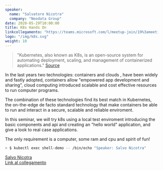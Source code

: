 ```yaml
---
speaker:
  name: "Salvatore Nicotra"
  company: "Neodata Group"
date: 2020-05-29T10:00:00
title: K8s Hands On
linkcollegamento: "https://teams.microsoft.com/l/meetup-join/19%3ameeting_YmNiZDI4ZGQtZTQ5OC00MTJlLTkzZTgtYmUxN2MwODA2ZTE0%40thread.v2/0?context=%7b%22Tid%22%3a%22baeefbc8-3c8b-4382-9126-e86bfef46ce6%22%2c%22Oid%22%3a%22fe95f41d-f044-4662-8620-449bb74cc457%22%7d"
logo: "/img/k8s.svg"
weight: 10
---
```


> "Kubernetes, also known as K8s, is an open-source system for automating deployment, scaling, and management of containerized applications." [Source](https://kubernetes.io/) 

In the last years two technologies: containers and clouds  , have been widely and fastly adopted,
containers allow "empowered app development and sharing", cloud computing introduced scalable and cost effective resources to run computer programs.

The combination of these technologies find its best match in Kubernetes, the on-the-edge de facto standard technology that make containers be able to run and interact in a secure, scalable and reliable enviroment.

In this seminar, we will try k8s using a local test enviroment introducing the basic components and api and creating an "hello world" application, and give a look to real case applications.

The only requirement is a computer, some ram and cpu and spirit of fun!

```bash
> $ kubectl exec shell-demo -- /bin/echo "Speaker: Salvo Nicotra"
```
[Salvo Nicotra](https://about.me/snicotra) \
[Link al collegamento](https://teams.microsoft.com/l/meetup-join/19%3ameeting_YmNiZDI4ZGQtZTQ5OC00MTJlLTkzZTgtYmUxN2MwODA2ZTE0%40thread.v2/0?context=%7b%22Tid%22%3a%22baeefbc8-3c8b-4382-9126-e86bfef46ce6%22%2c%22Oid%22%3a%22fe95f41d-f044-4662-8620-449bb74cc457%22%7d) 